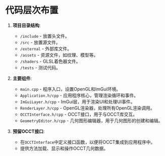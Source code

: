 # 代码层次布置

1. **项目目录结构**:
   - `/include` - 放置头文件。
   - `/src` - 放置源文件。
   - `/external` - 外部库文件。
   - `/assets` - 资源文件，如纹理、模型等。
   - `/shaders` - GLSL着色器文件。
   - `/tests` - 测试代码。

2. **主要组件**:
   - `main.cpp` - 程序入口，设置OpenGL和ImGui环境。
   - `Application.h/cpp` - 应用程序核心，管理渲染循环和事件。
   - `ImGuiLayer.h/cpp` - ImGui层，用于渲染UI和处理UI事件。
   - `RenderLayer.h/cpp` - OpenGL渲染器，处理所有OpenGL渲染调用。
   - `OCCTInterface.h/cpp` - OCCT接口，用于与OCCT库交互。
   - `GeometryEditor.h/cpp` - 几何图形编辑器，用于几何图形的创建和编辑。

3. **预留OCCT接口**:
   - 在`OCCTInterface`中定义接口函数，以便将OCCT集成到应用程序中。
   - 提供方法加载、显示和操作OCCT几何数据。
